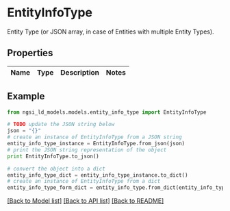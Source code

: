 # EntityInfoType

Entity Type (or JSON array, in case of Entities with multiple Entity Types). 

## Properties
Name | Type | Description | Notes
------------ | ------------- | ------------- | -------------

## Example

```python
from ngsi_ld_models.models.entity_info_type import EntityInfoType

# TODO update the JSON string below
json = "{}"
# create an instance of EntityInfoType from a JSON string
entity_info_type_instance = EntityInfoType.from_json(json)
# print the JSON string representation of the object
print EntityInfoType.to_json()

# convert the object into a dict
entity_info_type_dict = entity_info_type_instance.to_dict()
# create an instance of EntityInfoType from a dict
entity_info_type_form_dict = entity_info_type.from_dict(entity_info_type_dict)
```
[[Back to Model list]](../README.md#documentation-for-models) [[Back to API list]](../README.md#documentation-for-api-endpoints) [[Back to README]](../README.md)


